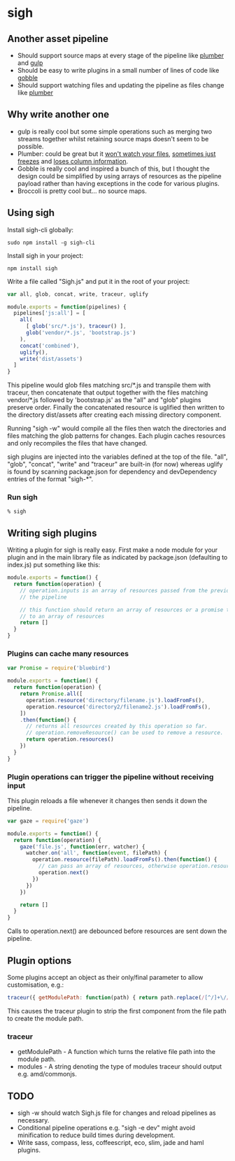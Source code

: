 # sigh

## Another asset pipeline

* Should support source maps at every stage of the pipeline like [plumber][plumber] and [gulp][gulp]
* Should be easy to write plugins in a small number of lines of code like [gobble][gobble]
* Should support watching files and updating the pipeline as files change like [plumber][plumber]

[plumber]: https://github.com/plumberjs/plumber
[gobble]: https://github.com/gobblejs/gobble
[gulp]: https://github.com/gulpjs/gulp

## Why write another one

* gulp is really cool but some simple operations such as merging two streams together whilst retaining source maps doesn't seem to be possible.
* Plumber: could be great but it [won't watch your files](https://github.com/plumberjs/plumber-glob/issues/12), [sometimes just freezes](https://github.com/plumberjs/plumber-all/issues/9) and [loses column information](https://github.com/plumberjs/mercator/pull/6).
* Gobble is really cool and inspired a bunch of this, but I thought the design could be simplified by using arrays of resources as the pipeline payload rather than having exceptions in the code for various plugins.
* Broccoli is pretty cool but... no source maps.

## Using sigh

Install sigh-cli globally:
```
sudo npm install -g sigh-cli
```

Install sigh in your project:
```
npm install sigh
```

Write a file called "Sigh.js" and put it in the root of your project:
```javascript
var all, glob, concat, write, traceur, uglify

module.exports = function(pipelines) {
  pipelines['js:all'] = [
    all(
      [ glob('src/*.js'), traceur() ],
      glob('vendor/*.js', 'bootstrap.js')
    ),
    concat('combined'),
    uglify(),
    write('dist/assets')
  ]
}
```
This pipeline would glob files matching src/\*.js and transpile them with traceur, then concatenate that output together with the files matching vendor/\*.js followed by 'bootstrap.js' as the "all" and "glob" plugins preserve order. Finally the concatenated resource is uglified then written to the directory dist/assets after creating each missing directory component.

Running "sigh -w" would compile all the files then watch the directories and files matching the glob patterns for changes. Each plugin caches resources and only recompiles the files that have changed.

sigh plugins are injected into the variables defined at the top of the file. "all", "glob", "concat", "write" and "traceur" are built-in (for now) whereas uglify is found by scanning package.json for dependency and devDependency entries of the format "sigh-\*".

### Run sigh
```shell
% sigh
```

## Writing sigh plugins

Writing a plugin for sigh is really easy. First make a node module for your plugin and in the main library file as indicated by package.json (defaulting to index.js) put something like this:

```javascript
module.exports = function() {
  return function(operation) {
    // operation.inputs is an array of resources passed from the previous operation in
    // the pipeline

    // this function should return an array of resources or a promise that resolves
    // to an array of resources
    return []
  }
}
```

### Plugins can cache many resources

```javascript
var Promise = require('bluebird')

module.exports = function() {
  return function(operation) {
    return Promise.all([
      operation.resource('directory/filename.js').loadFromFs(),
      operation.resource('directory2/filename2.js').loadFromFs(),
    ])
    .then(function() {
      // returns all resources created by this operation so far.
      // operation.removeResource() can be used to remove a resource.
      return operation.resources()
    })
  }
}
```

### Plugin operations can trigger the pipeline without receiving input
This plugin reloads a file whenever it changes then sends it down the pipeline.

```javascript
var gaze = require('gaze')

module.exports = function() {
  return function(operation) {
    gaze('file.js', function(err, watcher) {
      watcher.on('all', function(event, filePath) {
        operation.resource(filePath).loadFromFs().then(function() {
          // can pass an array of resources, otherwise operation.resources() is used.
          operation.next()
        })
      })
    })

    return []
  }
}
```
Calls to operation.next() are debounced before resources are sent down the pipeline.

## Plugin options

Some plugins accept an object as their only/final parameter to allow customisation, e.g.:

```javascript
traceur({ getModulePath: function(path) { return path.replace(/[^/]+\//, '') })
```
This causes the traceur plugin to strip the first component from the file path to create the module path.

### traceur

* getModulePath - A function which turns the relative file path into the module path.
* modules - A string denoting the type of modules traceur should output e.g. amd/commonjs.

## TODO

* sigh -w should watch Sigh.js file for changes and reload pipelines as necessary.
* Conditional pipeline operations e.g. "sigh -e dev" might avoid minification to reduce build times during development.
* Write sass, compass, less, coffeescript, eco, slim, jade and haml plugins.
